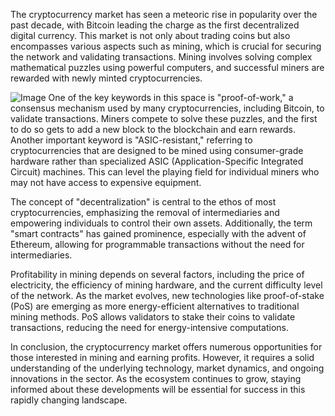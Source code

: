 The cryptocurrency market has seen a meteoric rise in popularity over the past decade, with Bitcoin leading the charge as the first decentralized digital currency. This market is not only about trading coins but also encompasses various aspects such as mining, which is crucial for securing the network and validating transactions. Mining involves solving complex mathematical puzzles using powerful computers, and successful miners are rewarded with newly minted cryptocurrencies.


![Image](https://github.com/user-attachments/assets/31692037-0104-4703-abd1-696b6a7dd41b)
One of the key keywords in this space is "proof-of-work," a consensus mechanism used by many cryptocurrencies, including Bitcoin, to validate transactions. Miners compete to solve these puzzles, and the first to do so gets to add a new block to the blockchain and earn rewards. Another important keyword is "ASIC-resistant," referring to cryptocurrencies that are designed to be mined using consumer-grade hardware rather than specialized ASIC (Application-Specific Integrated Circuit) machines. This can level the playing field for individual miners who may not have access to expensive equipment.

The concept of "decentralization" is central to the ethos of most cryptocurrencies, emphasizing the removal of intermediaries and empowering individuals to control their own assets. Additionally, the term "smart contracts" has gained prominence, especially with the advent of Ethereum, allowing for programmable transactions without the need for intermediaries.

Profitability in mining depends on several factors, including the price of electricity, the efficiency of mining hardware, and the current difficulty level of the network. As the market evolves, new technologies like proof-of-stake (PoS) are emerging as more energy-efficient alternatives to traditional mining methods. PoS allows validators to stake their coins to validate transactions, reducing the need for energy-intensive computations.

In conclusion, the cryptocurrency market offers numerous opportunities for those interested in mining and earning profits. However, it requires a solid understanding of the underlying technology, market dynamics, and ongoing innovations in the sector. As the ecosystem continues to grow, staying informed about these developments will be essential for success in this rapidly changing landscape.